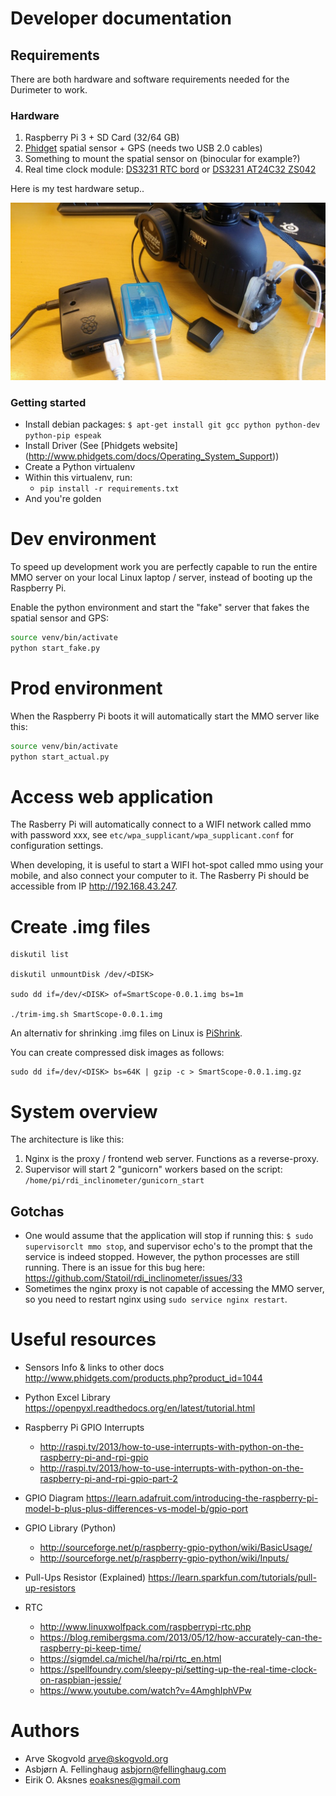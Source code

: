 # Developer documentation


## Requirements

There are both hardware and software requirements needed for the Durimeter to work.

### Hardware
1. Raspberry Pi 3 + SD Card (32/64 GB)
2. [Phidget](https://www.phidgets.com) spatial sensor + GPS (needs two USB 2.0 cables)
3. Something to mount the spatial sensor on (binocular for example?)
4. Real time clock module: [DS3231 RTC bord](http://www.dx.com/no/p/ds3231-raspberry-pi-rtc-board-real-time-clock-module-for-arduino-black-277258#.WvVKTdOFPRY) or [DS3231 AT24C32 ZS042](https://www.aliexpress.com/item/DS3231-AT24C32-ZS042-IIC-Module-Precision-RTC-Real-time-Clock-Module-DS3231SN-for-Arduino-Memory-module/32830397657.html?aff_platform=aaf&cpt=1526024967489&sk=Y7bAZbY&aff_trace_key=fde1a24100a143e58db5f059f65f140e-1526024967489-02931-Y7bAZbY&terminal_id=9ffdbd4b8e7e4332824d56f94f47ec2e)

Here is my test hardware setup..

<img src="../imgs/img1.jpg" width="650px">

### Getting started

* Install debian packages: `$ apt-get install git gcc python python-dev python-pip espeak`
* Install Driver (See [Phidgets website] (http://www.phidgets.com/docs/Operating_System_Support))
* Create a Python virtualenv
* Within this virtualenv, run:
  * `pip install -r requirements.txt`
* And you're golden


# Dev environment

To speed up development work you are perfectly capable to run the entire MMO server on your local Linux laptop / server, instead of booting up the Raspberry Pi.

Enable the python environment and start the "fake" server that fakes the spatial sensor and GPS:
```bash
source venv/bin/activate
python start_fake.py
```

# Prod environment

When the Raspberry Pi boots it will automatically start the MMO server like this:
```bash
source venv/bin/activate
python start_actual.py
```

# Access web application 

The Rasberry Pi will automatically connect to a WIFI network called mmo with password xxx, see `etc/wpa_supplicant/wpa_supplicant.conf` for configuration settings. 

When developing, it is useful to start a WIFI hot-spot called mmo using your mobile, and also connect your computer to it. The Rasberry Pi should be accessible from IP http://192.168.43.247.  

# Create .img files

```
diskutil list

diskutil unmountDisk /dev/<DISK>

sudo dd if=/dev/<DISK> of=SmartScope-0.0.1.img bs=1m

./trim-img.sh SmartScope-0.0.1.img
```

An alternativ for shrinking .img files on Linux is [PiShrink](https://github.com/Drewsif/PiShrink).

You can create compressed disk images as follows:

```
sudo dd if=/dev/<DISK> bs=64K | gzip -c > SmartScope-0.0.1.img.gz
```

# System overview

The architecture is like this:
1. Nginx is the proxy / frontend web server. Functions as a reverse-proxy.
2. Supervisor will start 2 "gunicorn" workers based on the script: `/home/pi/rdi_inclinometer/gunicorn_start`


## Gotchas

* One would assume that the application will stop if running this: `$ sudo supervisorclt mmo stop`, and supervisor echo's to the prompt that the service is indeed stopped. However, the python processes are still running. There is an issue for this bug here: https://github.com/Statoil/rdi_inclinometer/issues/33
* Sometimes the nginx proxy is not capable of accessing the MMO server, so you need to restart nginx using `sudo service nginx restart`.


# Useful resources

- Sensors Info & links to other docs http://www.phidgets.com/products.php?product_id=1044
- Python Excel Library https://openpyxl.readthedocs.org/en/latest/tutorial.html

- Raspberry Pi GPIO Interrupts
    - http://raspi.tv/2013/how-to-use-interrupts-with-python-on-the-raspberry-pi-and-rpi-gpio
    - http://raspi.tv/2013/how-to-use-interrupts-with-python-on-the-raspberry-pi-and-rpi-gpio-part-2

- GPIO Diagram https://learn.adafruit.com/introducing-the-raspberry-pi-model-b-plus-plus-differences-vs-model-b/gpio-port

- GPIO Library (Python)
    - http://sourceforge.net/p/raspberry-gpio-python/wiki/BasicUsage/
    - http://sourceforge.net/p/raspberry-gpio-python/wiki/Inputs/

- Pull-Ups Resistor (Explained) https://learn.sparkfun.com/tutorials/pull-up-resistors

- RTC 
    - http://www.linuxwolfpack.com/raspberrypi-rtc.php
    - https://blog.remibergsma.com/2013/05/12/how-accurately-can-the-raspberry-pi-keep-time/
    - https://sigmdel.ca/michel/ha/rpi/rtc_en.html
    - https://spellfoundry.com/sleepy-pi/setting-up-the-real-time-clock-on-raspbian-jessie/
    - https://www.youtube.com/watch?v=4AmghIphVPw

# Authors

- Arve Skogvold <arve@skogvold.org>
- Asbjørn A. Fellinghaug <asbjorn@fellinghaug.com>
- Eirik O. Aksnes <eoaksnes@gmail.com>

